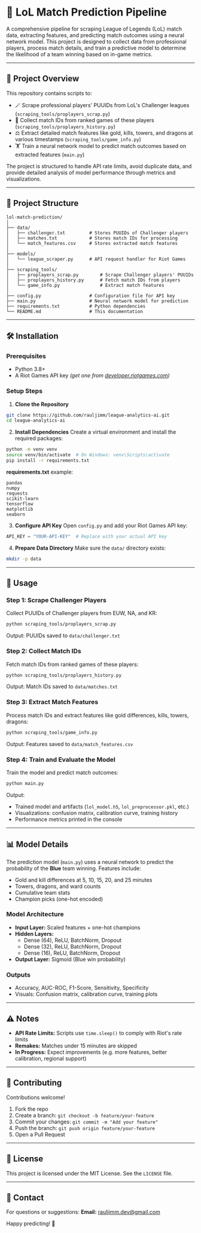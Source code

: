 # 🎯 LoL Match Prediction Pipeline

A comprehensive pipeline for scraping League of Legends (LoL) match data, extracting features, and predicting match outcomes using a neural network model. This project is designed to collect data from professional players, process match details, and train a predictive model to determine the likelihood of a team winning based on in-game metrics.

---

## 🚀 Project Overview

This repository contains scripts to:

- 🪄 Scrape professional players' PUUIDs from LoL's Challenger leagues (`scraping_tools/proplayers_scrap.py`)
- 🔹 Collect match IDs from ranked games of these players (`scraping_tools/proplayers_history.py`)
- ⚖️ Extract detailed match features like gold, kills, towers, and dragons at various timestamps (`scraping_tools/game_info.py`)
- 🏋️ Train a neural network model to predict match outcomes based on extracted features (`main.py`)

The project is structured to handle API rate limits, avoid duplicate data, and provide detailed analysis of model performance through metrics and visualizations.

---

## 📂 Project Structure

```
lol-match-prediction/
│
├── data/
│   ├── challenger.txt         # Stores PUUIDs of Challenger players
│   ├── matches.txt            # Stores match IDs for processing
│   └── match_features.csv     # Stores extracted match features
│
├── models/
│   └── league_scraper.py      # API request handler for Riot Games
│
├── scraping_tools/
│   ├── proplayers_scrap.py        # Scrape Challenger players' PUUIDs
│   ├── proplayers_history.py      # Fetch match IDs from players
│   └── game_info.py               # Extract match features
│
├── config.py                  # Configuration file for API key
├── main.py                    # Neural network model for prediction
├── requirements.txt           # Python dependencies
└── README.md                  # This documentation
```

---

## 🛠️ Installation

### Prerequisites
- Python 3.8+
- A Riot Games API key *(get one from [developer.riotgames.com](https://developer.riotgames.com))*

### Setup Steps

1. **Clone the Repository**
```bash
git clone https://github.com/rauljimm/league-analytics-ai.git
cd league-analytics-ai
```

2. **Install Dependencies**
Create a virtual environment and install the required packages:
```bash
python -m venv venv
source venv/bin/activate  # On Windows: venv\Scripts\activate
pip install -r requirements.txt
```

**requirements.txt** example:
```
pandas
numpy
requests
scikit-learn
tensorflow
matplotlib
seaborn
```

3. **Configure API Key**
Open `config.py` and add your Riot Games API key:
```python
API_KEY = "YOUR-API-KEY"  # Replace with your actual API key
```

4. **Prepare Data Directory**
Make sure the `data/` directory exists:
```bash
mkdir -p data
```

---

## 📜 Usage

### Step 1: Scrape Challenger Players
Collect PUUIDs of Challenger players from EUW, NA, and KR:
```bash
python scraping_tools/proplayers_scrap.py
```
Output: PUUIDs saved to `data/challenger.txt`

### Step 2: Collect Match IDs
Fetch match IDs from ranked games of these players:
```bash
python scraping_tools/proplayers_history.py
```
Output: Match IDs saved to `data/matches.txt`

### Step 3: Extract Match Features
Process match IDs and extract features like gold differences, kills, towers, dragons:
```bash
python scraping_tools/game_info.py
```
Output: Features saved to `data/match_features.csv`

### Step 4: Train and Evaluate the Model
Train the model and predict match outcomes:
```bash
python main.py
```
Output:
- Trained model and artifacts (`lol_model.h5`, `lol_preprocessor.pkl`, etc.)
- Visualizations: confusion matrix, calibration curve, training history
- Performance metrics printed in the console

---

## 📊 Model Details

The prediction model (`main.py`) uses a neural network to predict the probability of the **Blue** team winning. Features include:

- Gold and kill differences at 5, 10, 15, 20, and 25 minutes
- Towers, dragons, and ward counts
- Cumulative team stats
- Champion picks (one-hot encoded)

### Model Architecture

- **Input Layer:** Scaled features + one-hot champions
- **Hidden Layers:**
  - Dense (64), ReLU, BatchNorm, Dropout
  - Dense (32), ReLU, BatchNorm, Dropout
  - Dense (16), ReLU, BatchNorm, Dropout
- **Output Layer:** Sigmoid (Blue win probability)

### Outputs
- Accuracy, AUC-ROC, F1-Score, Sensitivity, Specificity
- Visuals: Confusion matrix, calibration curve, training plots

---

## ⚠️ Notes

- **API Rate Limits:** Scripts use `time.sleep()` to comply with Riot's rate limits
- **Remakes:** Matches under 15 minutes are skipped
- **In Progress:** Expect improvements (e.g. more features, better calibration, regional support)

---

## 🤝 Contributing

Contributions welcome!
1. Fork the repo
2. Create a branch: `git checkout -b feature/your-feature`
3. Commit your changes: `git commit -m "Add your feature"`
4. Push the branch: `git push origin feature/your-feature`
5. Open a Pull Request

---

## 📝 License

This project is licensed under the MIT License. See the `LICENSE` file.

---

## 📧 Contact

For questions or suggestions:
**Email:** rauljimm.dev@gmail.com

Happy predicting! 🎉

